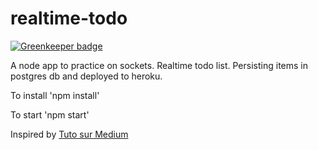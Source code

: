 # realtime-todo

[![Greenkeeper badge](https://badges.greenkeeper.io/taviani/realtime-todo.svg)](https://greenkeeper.io/)

A node app to practice on sockets. Realtime todo list. Persisting items in postgres db and deployed to heroku.

To install 
'npm install'

To start 
'npm start'

Inspired by [Tuto sur Medium](https://medium.com/@vapurrmaid/getting-started-with-heroku-postgres-and-pgadmin-run-on-part-2-90d9499ed8fb)
